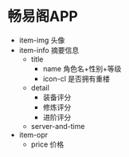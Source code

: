 # 畅易阁APP

* item-img 头像
* item-info 摘要信息
  * title
    * name 角色名+性别+等级
    * icon-cl 是否拥有重楼
  * detail
    * 装备评分
    * 修炼评分
    * 进阶评分
  * server-and-time
* item-opr
  * price 价格
